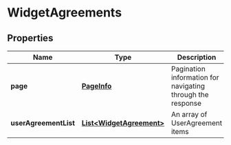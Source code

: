 
# WidgetAgreements

## Properties
Name | Type | Description | Notes
------------ | ------------- | ------------- | -------------
**page** | [**PageInfo**](PageInfo.md) | Pagination information for navigating through the response |  [optional]
**userAgreementList** | [**List&lt;WidgetAgreement&gt;**](WidgetAgreement.md) | An array of UserAgreement items |  [optional]



